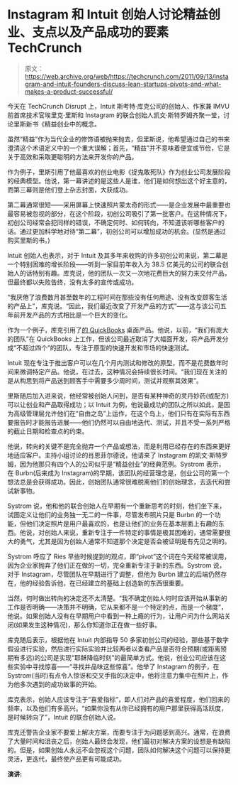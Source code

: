 # Instagram 和 Intuit 创始人讨论精益创业、支点以及产品成功的要素 TechCrunch

> 原文：<https://web.archive.org/web/https://techcrunch.com/2011/09/13/instagram-and-intuit-founders-discuss-lean-startups-pivots-and-what-makes-a-product-successful/>

今天在 TechCrunch Disrupt 上，Intuit 斯考特·库克公司的创始人、作家兼 IMVU 前首席技术官埃里克·里斯和 Instagram 的联合创始人凯文·斯特罗姆齐聚一堂，讨论里斯新书《精益创业中的概念。

虽然“精益”作为当代企业的修饰语被抛来抛去，但里斯说，他希望通过自己的书来澄清这个术语定义中的一个重大误解；首先，“精益”并不意味着便宜或节俭，它是关于高效和采取更聪明的方法来开发你的产品。

作为例子，里斯引用了他最喜欢的创业电影《捉鬼敢死队》作为创业公司发展阶段的经典模型。他说，第一幕讲述的是这些人是谁，他们是如何想出这个好主意的，而第三幕则是他们登上杂志封面，大获成功。

第二幕通常很短——采用屏幕上快速照片蒙太奇的形式——是企业发展中最重要也最容易被忽视的部分，在这个阶段，初创公司吸引了第一批客户。在这种情况下，初创公司经常会犯同样的错误，不确定何时、如何转向，不知道该听哪些客户的话。通过更加科学地对待“第二幕”，初创公司可以增加成功的机会。(显然是通过购买里斯的书。)

Intuit 创始人也表示，对于 Intuit 及其多年来收购的许多初创公司来说，第二幕是一个特别困难的增长阶段——听到一家目前年收入为 38.5 亿美元的公司的联合创始人的话特别有趣。库克说，他的团队一次又一次地花费巨大的努力来交付产品，但最终都以失败告终，没有太多的宣传或成功。

“我厌倦了浪费数月甚至数年的工程时间在那些没有任何用途、没有改变顾客生活的产品上”，库克说。“因此，我们最近改变了开发产品的方式”——这与该公司五年前开发产品的方式相比是一个巨大的变化。

作为一个例子，库克引用了[的 QuickBooks](https://web.archive.org/web/20230205001802/http://quickbooks.intuit.com/) 桌面产品。他说，以前，“我们有庞大的团队”在 QuickBooks 上工作，但该公司最近取消了大幅面开发，将产品开发分成“不超过四个”的团队，专注于原型的快速开发和市场的快速测试。

Intuit 现在专注于推出客户可以在几个月内测试和修改的原型，而不是花费数年时间来微调特定产品。他说，在过去，这种情况会持续很长时间。“我们现在关注的是从构思到将产品送到顾客手中需要多少周时间，测试并观察其效果”。

里斯随后加入进来说，他经常被创始人问到，是否有某种神奇的灵丹妙药(或配方)可以让创业和产品取得成功；以 Intuit 为例，他说最成功的团队之所以如此，是因为高级管理层允许他们在“自由之岛”上运作，在这个岛上，他们只有在实际有东西要报告时才能报告进展——他们仍然可以自由地迭代、测试，并且不受一系列严格的截止日期和检查点的约束。

他说，转向的关键不是完全抛弃一个产品或想法，而是利用已经存在的东西来更好地适应客户。主持小组讨论的肖恩菲尔德说，他请来了 Instagram 的凯文·斯特罗姆，因为他那只有四个人的公司似乎是“精益创业”的经典范例。Systrom 表示，在 Burbn(后来成为 Instagram)的早期，该团队的经营理念是，创业公司的第一个想法总是会获得成功。因此，创始团队通常很难脱离他们的创始理念，去迭代和尝试新事物。

Systrom 说，他和他的联合创始人在早期有一个重新思考的时刻，他们坐下来，试图定义让他们的业务独一无二的一件事，尽管发布照片只是 Burbn 的一个功能，但他们决定照片是用户最喜欢的，也是让他们的业务在基本层面上有趣的东西。他说，对创始人来说，重新专注于一件特定的事情是极其困难的，通常需要很大的勇气，尤其是因为创始人通常不知道那个决定是否会被证明是有先见之明的。

Systrom 呼应了 Ries 早些时候提到的观点，即“pivot”这个词在今天经常被误用，因为企业家抛弃了他们正在做的一切，完全重新专注于新的东西。Systrom 说，对于 Instagram，尽管团队在早期进行了调整，但他为 Burbn 建立的后端仍然存在，他的经验告诉他，在已经建立的基础上创造新的东西很重要。

当然，何时做出转向的决定还不太清楚。“我不确定创始人何时应该开始从事新的工作是否明确——决策并不明确，它从来都不是一个特定的点，而是一个梯度”，他说。如果创始人没有在早期用户中看到一种上瘾的行为，让用户问为什么网站关闭(如果发生这种情况)，那么你知道你正在做一些好事。

库克随后表示，根据他在 Intuit 内部指导 50 多家初创公司的经验，那些基于数字假设进行实验，然后进行实际实验并比较两者以查看产品是否符合预期(或距离预期有多远)的公司是实现“耶稣降临时刻”的最简单方式。他说，创业公司应该在这些实验中寻找惊喜——“寻找并品味这些惊喜”。他举了 Instagram 的例子，在 Systrom(当时)有点令人惊讶和交叉手指的决定中，他将注意力集中在照片上，作为他多次遇到的成功故事的开始。

库克表示，创始人应该专注于“喜爱指标”，即人们对产品的喜爱程度，他们回来的频率，以及他们有多高兴。“如果你没有从你已经拥有的用户那里获得高活跃度，是时候转向了”，Intuit 的联合创始人说。

库克还警告企业家不要爱上解决方案，而要专注于为问题感到高兴。通常，在浪费了大量时间和沮丧之后，创始人最终会发现，他们最初对解决方案的设想是有缺陷的。但是，如果创始人永远不会忽视这个问题，团队如何解决这个问题可以保持更灵活，更迭代，最终使产品更有可能成功。

**演讲:**
